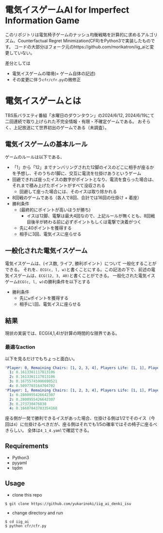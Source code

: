 # 電気イスゲームAI for Imperfect Information Game  

このリポジトリは電気椅子ゲームのナッシュ均衡戦略を計算的に求めるアルゴリズム、Counterfactual Regret Minimization(CFR)をPython3で実装したものです。
コードの大部分はフォーク元のhttps://github.com/morikatron/iig_aiと変更していない。

差分としては
- 電気イスゲームの環境(= ゲーム自体の記述)
- その変更に伴う`cfr/cfr.py`の微修正

# 電気イスゲームとは
TBS系バラエティ番組「水曜日のダウンタウン」の2024/6/12, 2024/6/19にて二回連続で取り上げられた不完全情報・有限・不確定ゲームである。
おそらく、上記放送にて世界初出のゲームである（未調査）。

## 電気イスゲームの基本ルール
ゲームのルールは以下である、
- 「1」から「12」までナンバリングされた12脚のイスのどこに相手が座るかを予想し、そのうちの1脚に、交互に電流を仕掛けあうというゲーム
- 回避できれば座ったイスの数字がポイントとなり、電流を食らった場合は、それまで積み上げたポイントがすべて没収される
  - 回避して座った場合には、そのイスは取り除かれる
- 8回戦のゲームである（各人で8回、合計では16回の仕掛け + 着座）
- 勝利条件
   - (最終的にポイントが高いほうが勝ち)
     - イスは12脚、電撃は最大4回なので、上記ルールが無くとも、8回戦目後半が終わる前に必ずポイントもしくは電撃で決着がつく
   - 先に40ポイントを獲得する
   - 相手に3回、電気イスに座らせる

## 一般化された電気イスゲーム

電気イスゲームは、(イス数, ライフ, 勝利ポイント）について 一般化することができる。
それを、`ECG(c, l, w)`と書くことにする。この記法の下で、前述の電気イスゲームは、`ECG(12, 3, 40)`と書くことができる。
一般化された電気イスゲーム`ECG(c, l, w)`の勝利条件を以下とする
- 勝利条件
   - 先に`w`ポイントを獲得する
   - 相手に`l`回、電気イスに座らせる


## 結果
現状の実装では、ECG(4,1,4)が計算の時間的な限界である。


### 最適なaction
以下を見るだけでもちょっと面白い。
```yaml
'Player: 0, Remaining Chairs: [1, 2, 3, 4], Players Life: [1, 1], Players Score: [0, 0], Configure Turn: True':
  1: 0.1613361117813106
  2: 0.1613361117813106
  3: 0.16755745996690521
  4: 0.5097703164704702
'Player: 1, Remaining Chairs: [1, 2, 3, 4], Players Life: [1, 1], Players Score: [0, 0], Configure Turn: False':
  1: 0.2800955426642307
  2: 0.2800955426642307
  3: 0.273730476838
  4: 0.16607843783354168
```

座る側が一発で勝利できるイスがあった場合、仕掛ける側は1/2でそのイス（今回は`4`）に仕掛けるべきだが、座る側はそれでも1/5の確率ではその椅子に座るべきらしい。
全体は`4_1_4.yaml`で確認できる。


## Requirements
 - Python3
 - pyyaml
 - tqdm

## Usage
  - clone this repo
 ```
 $ git clone https://github.com/yukarinoki/iig_ai_denki_isu
 ```
  - change directory and run 
 ```
 $ cd iig_ai
 $ python cfr/cfr.py
 ```
 